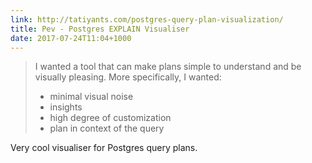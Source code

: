 ```yaml
---
link: http://tatiyants.com/postgres-query-plan-visualization/
title: Pev - Postgres EXPLAIN Visualiser
date: 2017-07-24T11:04+1000
---
```


> I wanted a tool that can make plans simple to understand and be visually pleasing. More specifically, I wanted:
>
> - minimal visual noise
> - insights
> - high degree of customization
> - plan in context of the query

Very cool visualiser for Postgres query plans.
